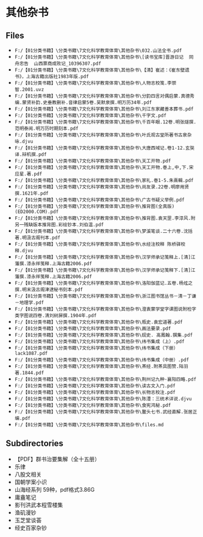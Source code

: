 # 其他杂书

## Files

- `F:/【01分类书籍】\分类书籍\7文化科学教育体育\其他杂书\032.山法全书.pdf`
- `F:/【01分类书籍】\分类书籍\7文化科学教育体育\其他杂书\[读书宝库]晋游日记  同舟忠告  山西票商成败记_10396307.pdf`
- `F:/【01分类书籍】\分类书籍\7文化科学教育体育\其他杂书\【清】崔述：《崔东壁遗书》，上海古籍出版社1983年版.pdf`
- `F:/【01分类书籍】\分类书籍\7文化科学教育体育\其他杂书\人物志校笺.李崇智.2001.uvz`
- `F:/【01分类书籍】\分类书籍\7文化科学教育体育\其他杂书\分韵四言对偶启蒙.真德秀编.蒙贤补韵.史垂教删补.音律启蒙5卷.吴默泉撰.明万历34年.pdf`
- `F:/【01分类书籍】\分类书籍\7文化科学教育体育\其他杂书\刘江东家藏善本葬书.pdf`
- `F:/【01分类书籍】\分类书籍\7文化科学教育体育\其他杂书\千字文.pdf`
- `F:/【01分类书籍】\分类书籍\7文化科学教育体育\其他杂书\千百年眼.12卷.明张燧撰.范明泰阅.明万历时期刻本.pdf`
- `F:/【01分类书籍】\分类书籍\7文化科学教育体育\其他杂书\叶氏观古堂所著书古泉杂咏.djvu`
- `F:/【01分类书籍】\分类书籍\7文化科学教育体育\其他杂书\大唐西域记.卷1-12.玄奘译.辩机撰.pdf`
- `F:/【01分类书籍】\分类书籍\7文化科学教育体育\其他杂书\天工开物.pdf`
- `F:/【01分类书籍】\分类书籍\7文化科学教育体育\其他杂书\天工开物.巻上,中,下.宋应星.著.pdf`
- `F:/【01分类书籍】\分类书籍\7文化科学教育体育\其他杂书\家礼.巻1-5.朱熹輯.pdf`
- `F:/【01分类书籍】\分类书籍\7文化科学教育体育\其他杂书\尚友录.22卷.明廖用贤撰.1621年.pdf`
- `F:/【01分类书籍】\分类书籍\7文化科学教育体育\其他杂书\广古书疑义举例.pdf`
- `F:/【01分类书籍】\分类书籍\7文化科学教育体育\其他杂书\推背图(全真版)(ED2000.COM).pdf`
- `F:/【01分类书籍】\分类书籍\7文化科学教育体育\其他杂书\推背图.袁天罡.李淳风.附另一残缺版本推背图.彩绘钞本.刘伯温.pdf`
- `F:/【01分类书籍】\分类书籍\7文化科学教育体育\其他杂书\梦溪笔谈.二十六卷.沈括著.明汲古阁刊本.pdf`
- `F:/【01分类书籍】\分类书籍\7文化科学教育体育\其他杂书\水经注校释 陈桥驿校释.djvu`
- `F:/【01分类书籍】\分类书籍\7文化科学教育体育\其他杂书\汉学师承记笺释上.[清]江藩撰.漆永祥笺释.上海古籍2006.pdf`
- `F:/【01分类书籍】\分类书籍\7文化科学教育体育\其他杂书\汉学师承记笺释下.[清]江藩撰.漆永祥笺释.上海古籍2006.pdf`
- `F:/【01分类书籍】\分类书籍\7文化科学教育体育\其他杂书\洛阳伽蓝记.五卷.杨炫之撰.明末汲古阁津逮秘书刻本.pdf`
- `F:/【01分类书籍】\分类书籍\7文化科学教育体育\其他杂书\浙江图书馆丛书－清－丁谦－地理学.pdf`
- `F:/【01分类书籍】\分类书籍\7文化科学教育体育\其他杂书\澄衷蒙学堂字课图说附检字类字图说四卷.清刘树屏撰.1904年.pdf`
- `F:/【01分类书籍】\分类书籍\7文化科学教育体育\其他杂书\瓶史.袁宏道著.pdf`
- `F:/【01分类书籍】\分类书籍\7文化科学教育体育\其他杂书\画法要录.pdf`
- `F:/【01分类书籍】\分类书籍\7文化科学教育体育\其他杂书\砚史. 高鳳翰.撰集.pdf`
- `F:/【01分类书籍】\分类书籍\7文化科学教育体育\其他杂书\纬书集成（上）.pdf`
- `F:/【01分类书籍】\分类书籍\7文化科学教育体育\其他杂书\纬书集成（下册）lack1087.pdf`
- `F:/【01分类书籍】\分类书籍\7文化科学教育体育\其他杂书\纬书集成（中册）.pdf`
- `F:/【01分类书籍】\分类书籍\7文化科学教育体育\其他杂书\茶经.附茶具图赞.陆羽著.1844.pdf`
- `F:/【01分类书籍】\分类书籍\7文化科学教育体育\其他杂书\荆州记九种·襄阳四略.pdf`
- `F:/【01分类书籍】\分类书籍\7文化科学教育体育\其他杂书\读古文入门.pdf`
- `F:/【01分类书籍】\分类书籍\7文化科学教育体育\其他杂书\长物志校注.pdf`
- `F:/【01分类书籍】\分类书籍\7文化科学教育体育\其他杂书\陈澧：三统术详说.djvu`
- `F:/【01分类书籍】\分类书籍\7文化科学教育体育\其他杂书\食宪鸿秘.pdf`
- `F:/【01分类书籍】\分类书籍\7文化科学教育体育\其他杂书\鳌头七书.武经直解.张居正编.pdf`
- `F:/【01分类书籍】\分类书籍\7文化科学教育体育\其他杂书\files.md`

## Subdirectories

- 【PDF】群书治要集解（全十五册）
- 乐律
- 八股文相关
- 国朝学案小识
- 山海经系列 59种，pdf格式3.86G
- 庸盦笔记
- 影刊洪武本程雪楼集
- 渔矶漫钞
- 玉芝堂谈荟
- 经史百家杂钞
